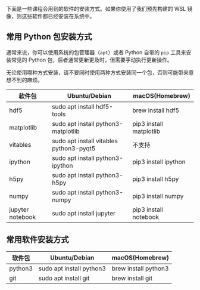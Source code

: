 下面是一些课程会用到的软件的安装方式。如果你使用了我们预先构建的 WSL 镜像，则这些软件都已经安装在系统中。

## 常用 Python 包安装方式

通常来说，你可以使用系统的包管理器（`apt`）或者 Python 自带的 `pip` 工具来安装常见的 Python 包，后者通常更新更及时，但需要手动执行更新操作。

无论使用哪种方式安装，请不要同时使用两种方式安装同一个包，否则可能带来意想不到的麻烦。

| 软件包           | Ubuntu/Debian                           | macOS(Homebrew)         |
| ---------------- | --------------------------------------- | ----------------------- |
| hdf5             | sudo apt install hdf5-tools             | brew install hdf5       |
| matplotlib       | sudo apt install python3-matplotlib     | pip3 install matplotlib |
| vitables         | sudo apt install vitables python3-pyqt5 | 不支持                  |
| ipython          | sudo apt install python3-ipython        | pip3 install ipython    |
| h5py             | sudo apt install python3-h5py           | pip3 install h5py       |
| numpy            | sudo apt install python3-numpy          | pip3 install numpy      |
| jupyter notebook | sudo apt install jupyter                | pip3 install notebook   |

## 常用软件安装方式

| 软件包  | Ubuntu/Debian            | macOS(Homebrew)      |
| ------- | ------------------------ | -------------------- |
| python3 | sudo apt install python3 | brew install python3 |
| git     | sudo apt install git     | brew install git     |

